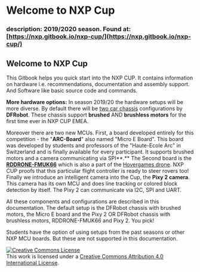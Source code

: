 # Welcome to NXP Cup

### description: 2019/2020 season. Found at: [https://nxp.gitbook.io/nxp-cup/](https://nxp.gitbook.io/nxp-cup/)

## Welcome to NXP Cup

This Gitbook helps you quick start into the NXP CUP. It contains information on hardware i.e. recommendations, documentation and assembly support. And Software like basic source code and commands.

**More hardware options:** In season 2019/20 the hardware setups will be more diverse. By default there will be [two car chassis](https://community.nxp.com/servlet/JiveServlet/download/1091-27-456210/NXPCUP_Car+Introduction.pdf) configurations by **DFRobot**. These chassis support **brushed** AND **brushless motors** for the first time ever in NXP CUP EMEA.

Moreover there are two new MCUs. First, a board developed entirely for this competition - the "**ARC-Board**" also named "Micro E Board". This board was developed by students and professors of the "Haute-Ecole Arc" in Switzerland and is finally available for every participant. It supports brushed motors and a camera communicating via SPI**.** The Second board is the [**RDDRONE-FMUK66**](https://www.nxp.com/applications/solutions/industrial/unmanned-aerial-vehicles-uavs/uavs-drones-and-rovers/rddrone-fmuk66-px4-robotic-drone-fmu-reference-design:RDDRONE-FMUK66?\&tid=vanRDDRONE-FMUK66) which is also a part of the [Hovergames drone](https://nxp.gitbook.io/hovergames/). NXP CUP proofs that this particular flight controller is ready to steer rovers too!\
Finally we introduce an intelligent camera into the Cup, the **Pixy 2 camera**. This camera has its own MCU and does line tracking or colored block detection by itself. The Pixy 2 can communicate via I2C, SPI and UART.

All these components and configurations are described in this documentation. The default setup is the DFRobot chassis with brushed motors, the Micro E board and the Pixy 2 OR DFRobot chassis with brushless motors, RDDRONE-FMUK66 and Pixy 2. You pick!

Students have the option of using setups from the past seasons or other NXP MCU boards. But these are not supported in this documentation.


<a rel="license" href="http://creativecommons.org/licenses/by/4.0/"><img alt="Creative Commons License" style="border-width:0" src="https://i.creativecommons.org/l/by/4.0/88x31.png" /></a><br />This work is licensed under a <a rel="license" href="http://creativecommons.org/licenses/by/4.0/">Creative Commons Attribution 4.0 International License</a>.
